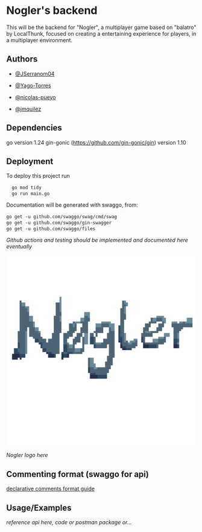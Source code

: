 
# Nogler's backend

This will be the backend for "Nogler", a multiplayer game based on "balatro" by LocalThunk, focused on creating a entertaining experience for players, in a multiplayer environment.




## Authors

- [@JSerranom04](https://github.com/JSerranom04)

- [@Yago-Torres](https://github.com/Yago-Torres)

- [@nicolas-pueyo](https://github.com/nicolas-pueyo)

- [@jmquilez](https://github.com/jmquilez)

## Dependencies
go version 1.24
gin-gonic (https://github.com/gin-gonic/gin) version 1.10

## Deployment

To deploy this project run

``` terminal
  go mod tidy
  go run main.go
```
Documentation will be generated with swaggo, from:

```
go get -u github.com/swaggo/swag/cmd/swag
go get -u github.com/swaggo/gin-swagger
go get -u github.com/swaggo/files
```

_Github actions and testing should be implemented and documented here eventually_

![Logo](letras-img.png)

_Nogler logo here_

## Commenting format (swaggo for api)

[declarative comments format guide](https://github.com/swaggo/swag#declarative-comments-format)

## Usage/Examples


_reference api here, code or postman package or..._
